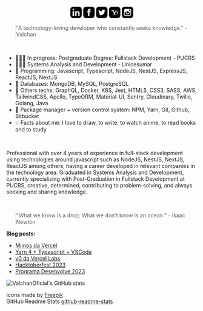 <p align="center">
<a href="https://www.linkedin.com/in/ValchanOficial"><img src="https://raw.githubusercontent.com/ValchanOficial/ValchanOficial/main/social/linkedin.png" width="30"></img></a>
<a href="https://www.facebook.com/ValchanOficial"><img src="https://raw.githubusercontent.com/ValchanOficial/ValchanOficial/main/social/facebook.png" width="30"></img></a>
<a href="https://twitter.com/ValchanOficial"><img src="https://raw.githubusercontent.com/ValchanOficial/ValchanOficial/main/social/twitter.png" width="30"></img></a>
<a href="mailto:valeria_padilha@yahoo.com.br?Subject=Contato&body=Ola%20Valchan"><img src="https://raw.githubusercontent.com/ValchanOficial/ValchanOficial/main/social/yahoo.png" width="30"></img></a>
<a href="https://www.instagram.com/ValchanOficial"><img src="https://raw.githubusercontent.com/ValchanOficial/ValchanOficial/main/social/instagram.png" width="30"></img></a>
</p>

<blockquote style="padding: 0;">
<p>"A technology-loving developer who constantly seeks knowledge." - Valchan</p>
</blockquote>

<br>

- 👩🏻‍🎓 In progress: Postgraduate Degree: Fullstack Development - PUCRS
- 👩🏻‍🎓 Systems Analysis and Development - Unicesumar
- 💾 Programming: Javascript, Typescript, NodeJS, NestJS, ExpressJS, ReactJS, NextJS
- 💾 Databases: MongoDB, MySQL, PostgreSQL
- 💾 Others techs: GraphQL, Docker, K8S, Jest, HTML5, CSS3, SASS, AWS, TailwindCSS, Apollo, TypeORM, Material-UI, Sentry, Cloudinary, Twilio, Golang, Java
- 💾 Package manager + version control system: NPM, Yarn, Git, Github, Bitbucket
- 💡 Facts about me: I love to draw, to write, to watch anime, to read books and to study

<br>

Professional with over 4 years of experience in full-stack development using technologies around javascript such as NodeJS, NestJS, NextJS, ReactJS among others, having a career developed in relevant companies in the technology area. Graduated in Systems Analysis and Development, currently specializing with Post-Graduation in Fullstack Development at PUCRS, creative, determined, contributing to problem-solving, and always seeking and sharing knowledge.

<br>
<blockquote style="padding: 0;">
<p>"What we know is a drop; What we don't know is an ocean." - Isaac Newton</p>
</blockquote>

<b>Blog posts:</b>

<!-- BLOG-POST-LIST:START -->
- [Mimos da Vercel](https://valchan.com.br/v0-vercel/)
- [Yarn 4 + Typescript + VSCode](https://valchan.com.br/att-yarn/)
- [v0 da Vercel Labs](https://valchan.com.br/v0-vercel-labs/)
- [Hacktoberfest 2023](https://valchan.com.br/hacktoberfest-2023/)
- [Programa Desenvolve 2023](https://valchan.com.br/gratidao-programa-desenvolve-2023/)
<!-- BLOG-POST-LIST:END -->
  
![ValchanOficial's GitHub stats](https://github-readme-stats.vercel.app/api/top-langs?username=ValchanOficial)

Icons made by <a href="https://www.flaticon.com/authors/freepik" title="Freepik">Freepik</a><br>
GitHub Readme Stats <a href="https://github.com/anuraghazra/github-readme-stats">github-readme-stats</a>

